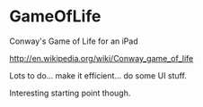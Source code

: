 GameOfLife
==========

Conway's Game of Life for an iPad

http://en.wikipedia.org/wiki/Conway_game_of_life

Lots to do... make it efficient... do some UI stuff.

Interesting starting point though.

